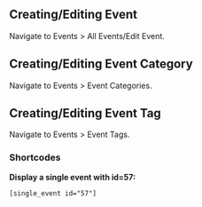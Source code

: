 ## Creating/Editing Event
Navigate to Events > All Events/Edit Event.

## Creating/Editing Event Category
Navigate to Events > Event Categories.

## Creating/Editing Event Tag
Navigate to Events > Event Tags.

### Shortcodes

**Display a single event with id=57:**
```
[single_event id="57"]
```


